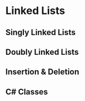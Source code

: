# Linked Lists

## Singly Linked Lists

## Doubly Linked Lists

## Insertion & Deletion

## C# Classes